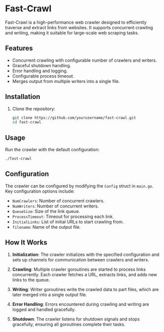 # Fast-Crawl

Fast-Crawl is a high-performance web crawler designed to efficiently traverse and extract links from websites. It supports concurrent crawling and writing, making it suitable for large-scale web scraping tasks.

## Features

- Concurrent crawling with configurable number of crawlers and writers.
- Graceful shutdown handling.
- Error handling and logging.
- Configurable process timeout.
- Merges output from multiple writers into a single file.

## Installation

1. Clone the repository:

   ```bash
   git clone https://github.com/yourusername/fast-crawl.git
   cd fast-crawl
   ```
## Usage

Run the crawler with the default configuration:

```bash
./fast-crawl
```

## Configuration

The crawler can be configured by modifying the `Config` struct in `main.go`. Key configuration options include:

- `NumCrawlers`: Number of concurrent crawlers.
- `NumWriters`: Number of concurrent writers.
- `QueueSize`: Size of the link queue.
- `ProcessTimeout`: Timeout for processing each link.
- `InitialLinks`: List of initial URLs to start crawling from.
- `filename`: Name of the output file.

## How It Works

1. **Initialization**: The crawler initializes with the specified configuration and sets up channels for communication between crawlers and writers.

2. **Crawling**: Multiple crawler goroutines are started to process links concurrently. Each crawler fetches a URL, extracts links, and adds new links to the queue.

3. **Writing**: Writer goroutines write the crawled data to part files, which are later merged into a single output file.

4. **Error Handling**: Errors encountered during crawling and writing are logged and handled gracefully.

5. **Shutdown**: The crawler listens for shutdown signals and stops gracefully, ensuring all goroutines complete their tasks.

